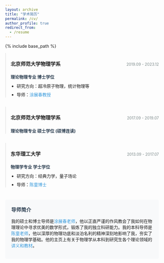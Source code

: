 ```yaml
---
layout: archive
title: "学术简历"
permalink: /cv/
author_profile: true
redirect_from:
  - /resume
---
```


{% include base_path %}

<style>
.cv-section-title {
  border-bottom: 2px solid #3498db;
  padding-bottom: 5px;
  margin-top: 30px;
  margin-bottom: 20px;
}

.cv-item {
  margin-bottom: 30px;
  padding-left: 15px;
  border-left: 3px solid #eee;
}

.cv-header {
  display: flex;
  justify-content: space-between;
  align-items: baseline;
  margin-bottom: 5px;
}

.cv-date {
  color: #7f8c8d;
  font-size: 0.9em;
}

.cv-degree {
  font-weight: bold;
  color: #2c3e50;
  margin: 5px 0 10px 0;
}

.cv-details {
  margin: 10px 0 0 20px;
  padding: 0;
}

.cv-details li {
  margin-bottom: 8px;
}

.highlight {
  color: #2980b9;
  font-weight: 500;
}

.cv-mentor {
  background-color: #f8f9fa;
  padding: 20px;
  border-radius: 5px;
  margin-top: 40px;
}

.cv-mentor h3 {
  margin-top: 0;
  color: #2c3e50;
}

a {
  color: #3498db;
  text-decoration: none;
}

a:hover {
  text-decoration: underline;
}
</style>

<div class="cv-container">



<div class="cv-item">
  <div class="cv-header">
    <h3>北京师范大学物理学系</h3>
    <span class="cv-date">2019.09 - 2023.12</span>
  </div>
  <p class="cv-degree">理论物理专业 博士学位</p>
  <ul class="cv-details">
    <li>研究方向：超冷原子物理，统计物理等
    <li>导师：<a href="https://physicsfaculty.bnu.edu.cn/teacher/337/index.html" target="_blank">涂展春教授</a></li>
  </ul>
</div>

<div class="cv-item">
  <div class="cv-header">
    <h3>北京师范大学物理学系</h3>
    <span class="cv-date">2017.09 - 2019.07</span>
  </div>
  <p class="cv-degree">理论物理专业 硕士学位 (硕博连读)</p>
</div>

<div class="cv-item">
  <div class="cv-header">
    <h3>东华理工大学</h3>
    <span class="cv-date">2013.09 - 2017.07</span>
  </div>
  <p class="cv-degree">物理学专业 学士学位</p>
  <ul class="cv-details">
     <li>研究方向：经典力学，量子场论
    <li>导师：<a href="https://newquanta.com/" target="_blank">陈童博士</a></li>
  </ul>
</div>

<div class="cv-mentor">
  <h3>导师简介</h3>
  <p>我的硕士和博士导师是<a href="https://physicsfaculty.bnu.edu.cn/teacher/337/index.html" target="_blank">涂展春老师</a>，他以正直严谨的作风教会了我如何在物理理论中寻求优美的数学形式，锻炼了我的独立科研能力。我的本科导师是<a href="https://newquenta.com/" target="_blank">陈童老师</a>，他以深厚的物理功底和淡泊名利的精神深刻地影响了我，夯实了我的物理学基础。他的主页上有关于物理学从本科到研究生各个理论领域的<a href="https://newquanta.com/" target="_blank">讲义和教材</a>。</p>
</div>

</div>
